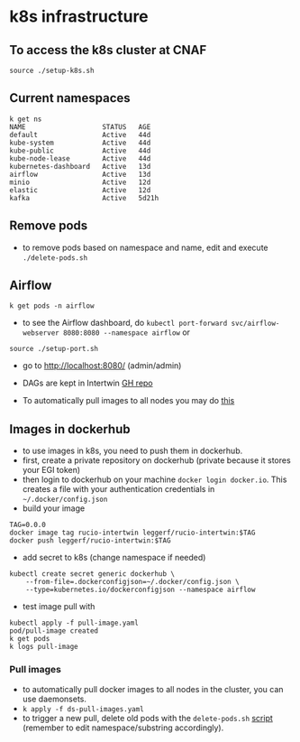 # k8s infrastructure

## To access the k8s cluster at CNAF

```
source ./setup-k8s.sh
```

## Current namespaces

```
k get ns
NAME                   STATUS   AGE
default                Active   44d
kube-system            Active   44d
kube-public            Active   44d
kube-node-lease        Active   44d
kubernetes-dashboard   Active   13d
airflow                Active   13d
minio                  Active   12d
elastic                Active   12d
kafka                  Active   5d21h
```

## Remove pods

- to remove pods based on namespace and name, edit and execute ```./delete-pods.sh```

## Airflow

```
k get pods -n airflow
```

- to see the Airflow dashboard, do ```kubectl port-forward svc/airflow-webserver 8080:8080 --namespace airflow``` or
```
source ./setup-port.sh
```
- go to [http://localhost:8080/](http://localhost:8080/) (admin/admin)

- DAGs are kept in Intertwin [GH repo](https://github.com/interTwin-eu/DT-Virgo-dags)
- To automatically pull images to all nodes you may do [this](#pull-images)

## Images in dockerhub

- to use images in k8s, you need to push them in dockerhub.
- first, create a private repository on dockerhub (private because it stores your EGI token)
- then login to dockerhub on your machine ```docker login docker.io```. This creates a file with your authentication credentials in ```~/.docker/config.json```
- build your image
```
TAG=0.0.0
docker image tag rucio-intertwin leggerf/rucio-intertwin:$TAG
docker push leggerf/rucio-intertwin:$TAG
```
- add secret to k8s (change namespace if needed)
```
kubectl create secret generic dockerhub \
    --from-file=.dockerconfigjson=~/.docker/config.json \
    --type=kubernetes.io/dockerconfigjson --namespace airflow
```
- test image pull with
```
kubectl apply -f pull-image.yaml 
pod/pull-image created
k get pods
k logs pull-image
```

### Pull images

- to automatically pull docker images to all nodes in the cluster, you can use daemonsets.
- ```k apply -f ds-pull-images.yaml```
- to trigger a new pull, delete old pods with the ```delete-pods.sh``` [script](#remove-pods) (remember to edit namespace/substring accordingly).
